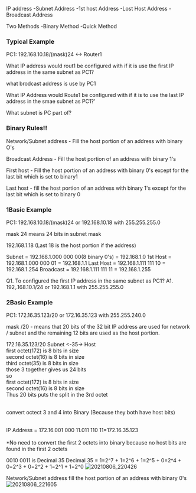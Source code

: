 IP address 
-Subnet Address
-1st host Address
-Lost Host Address
-Broadcast Address

Two Methods
-Binary Method
-Quick Method

### Typical Example

PC1: 192.168.10.18/(mask)24 <-> Router1

What IP address would rout1 be configured with if it is use the first IP address in the same subnet as PC1?

what brodcast address is use by PC1

What IP Address would Route1 be configured with if it is to use the last IP address in the smae subnet as PC1?'

What subnet is PC part of?

### Binary Rules!!
Network/Subnet address - Fill the host portion of an address with binary O's

Broadcast Address - Fill the host portion of an address with binary 1's

First host - Fill the host portion of an address with binary 0's except for the last bit which is set to binary1

Last host - fill the host portion of an address with binary 1's except for the last bit which is set to binary 0 


### 1Basic Example 

PC1: 192.168.10.18/(mask)24 or 192.168.10.18 with 255.255.255.0

mask 24 means 24 bits in subnet mask

192.168.1.18 (Last 18 is the host portion if the address)

Subnet    = 192.168.1.000 000 00(8 binary 0's) = 192.168.1.0
1st Host  = 192.168.1.000 000 01 = 192.168.1.1
Last Host = 192.168.1.111 111 10 = 192.168.1.254
Broadcast = 192.168.1.111 111 11 = 192.168.1.255

Q1. To configured the first IP address in the same subnet as PC1?
A1. 192,.168.10.1/24 or 192.168.1.1 with 255.255.255.0


### 2Basic Example

PC1: 172.16.35.123/20 or 172.16.35.123 with 255.255.240.0

mask /20 - means that 20 bits of the 32 bit IP address are used for network / subnet and the remaining 12 bits are used as the host portion.

172.16.35.123/20 Subnet <-35-> Host<br>
first octet(172) is 8 bits in size<br>
second octet(16) is 8 bits in size<br>
third octet(35) is 8 bits in size<br>
those 3 together gives us 24 bits<br>
so<br>
first octet(172) is 8 bits in size<br>
second octet(16) is 8 bits in size<br>
Thus 20 bits puts the split in the 3rd octet<br><br>

convert octect 3 and 4 into Binary (Because they both have host bits)<br><br>

IP Address = 172.16.001 000 11.011 110 11=172.16.35.123<br><br>
*No need to convert the first 2 octets into binary because no host bits are found in the first 2 octets<br>

0010 0011 is Decimal 35
Decimal 35 = 1=2^7 + 1=2^6 + 1=2^5 + 0=2^4 + 0=2^3 + 0=2^2 + 1=2^1 + 1=2^0
![20210806_220426](https://user-images.githubusercontent.com/52062353/128585935-43905c8e-3338-4afa-8d4b-563ae65caca8.jpg)

Network/Subnet address fill the host portion of an address with binary 0's
![20210806_221605](https://user-images.githubusercontent.com/54308434/128586165-d05d2938-87a6-4617-adcd-a518031cfeb7.jpg)
